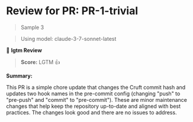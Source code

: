 # Review for PR: PR-1-trivial

> Sample 3

> Using model: claude-3-7-sonnet-latest


🦉 **lgtm Review**

> **Score:** LGTM 👍

**Summary:**

This PR is a simple chore update that changes the Cruft commit hash and updates two hook names in the pre-commit config (changing "push" to "pre-push" and "commit" to "pre-commit"). These are minor maintenance changes that help keep the repository up-to-date and aligned with best practices. The changes look good and there are no issues to address.